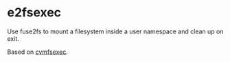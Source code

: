 # e2fsexec
Use fuse2fs to mount a filesystem inside a user namespace and clean up
on exit.

Based on [cvmfsexec](https://github.com/cvmfs/cvmfsexec).
